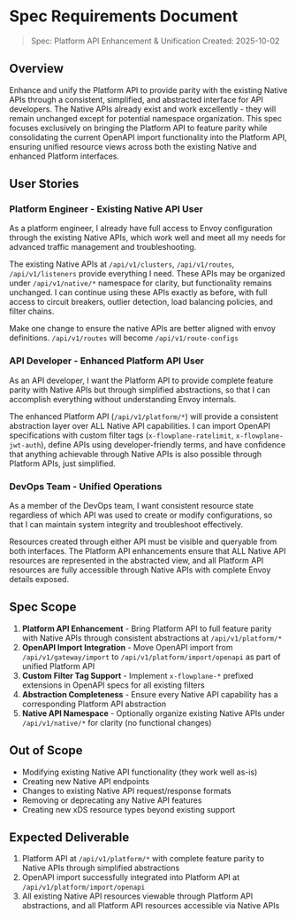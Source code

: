 # Spec Requirements Document

> Spec: Platform API Enhancement & Unification
> Created: 2025-10-02

## Overview

Enhance and unify the Platform API to provide parity with the existing Native APIs through a consistent, simplified, and abstracted interface for API developers. The Native APIs already exist and work excellently - they will remain unchanged except for potential namespace organization. This spec focuses exclusively on bringing the Platform API to feature parity while consolidating the current OpenAPI import functionality into the Platform API, ensuring unified resource views across both the existing Native and enhanced Platform interfaces.

## User Stories

### Platform Engineer - Existing Native API User

As a platform engineer, I already have full access to Envoy configuration through the existing Native APIs, which work well and meet all my needs for advanced traffic management and troubleshooting.

The existing Native APIs at `/api/v1/clusters`, `/api/v1/routes`, `/api/v1/listeners` provide everything I need. These APIs may be organized under `/api/v1/native/*` namespace for clarity, but functionality remains unchanged. I can continue using these APIs exactly as before, with full access to circuit breakers, outlier detection, load balancing policies, and filter chains.

Make one change to ensure the native APIs are better aligned with envoy definitions. `/api/v1/routes` will become `/api/v1/route-configs`

### API Developer - Enhanced Platform API User

As an API developer, I want the Platform API to provide complete feature parity with Native APIs but through simplified abstractions, so that I can accomplish everything without understanding Envoy internals.

The enhanced Platform API (`/api/v1/platform/*`) will provide a consistent abstraction layer over ALL Native API capabilities. I can import OpenAPI specifications with custom filter tags (`x-flowplane-ratelimit`, `x-flowplane-jwt-auth`), define APIs using developer-friendly terms, and have confidence that anything achievable through Native APIs is also possible through Platform APIs, just simplified.

### DevOps Team - Unified Operations

As a member of the DevOps team, I want consistent resource state regardless of which API was used to create or modify configurations, so that I can maintain system integrity and troubleshoot effectively.

Resources created through either API must be visible and queryable from both interfaces. The Platform API enhancements ensure that ALL Native API resources are represented in the abstracted view, and all Platform API resources are fully accessible through Native APIs with complete Envoy details exposed.

## Spec Scope

1. **Platform API Enhancement** - Bring Platform API to full feature parity with Native APIs through consistent abstractions at `/api/v1/platform/*`
2. **OpenAPI Import Integration** - Move OpenAPI import from `/api/v1/gateway/import` to `/api/v1/platform/import/openapi` as part of unified Platform API
3. **Custom Filter Tag Support** - Implement `x-flowplane-*` prefixed extensions in OpenAPI specs for all existing filters
4. **Abstraction Completeness** - Ensure every Native API capability has a corresponding Platform API abstraction
5. **Native API Namespace** - Optionally organize existing Native APIs under `/api/v1/native/*` for clarity (no functional changes)

## Out of Scope

- Modifying existing Native API functionality (they work well as-is)
- Creating new Native API endpoints
- Changes to existing Native API request/response formats
- Removing or deprecating any Native API features
- Creating new xDS resource types beyond existing support

## Expected Deliverable

1. Platform API at `/api/v1/platform/*` with complete feature parity to Native APIs through simplified abstractions
2. OpenAPI import successfully integrated into Platform API at `/api/v1/platform/import/openapi`
3. All existing Native API resources viewable through Platform API abstractions, and all Platform API resources accessible via Native APIs